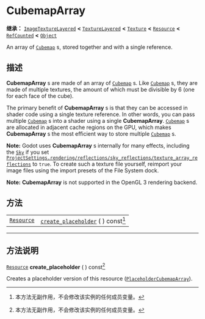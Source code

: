 <!-- ⚠ 请勿编辑本文件 ⚠ -->
<!-- 本文档使用脚本从 WeDot 引擎源码仓库生成。 -->
<!-- 生成脚本：https://github.com/WeDot-Engine/WeDot/tree/4.3/doc/tools/make_md.py； -->
<!-- 原文件：https://github.com/WeDot-Engine/WeDot/tree/4.3/doc/classes/CubemapArray.xml。 -->

<div id="_class_cubemaparray"></div>

# CubemapArray

**继承：** [`ImageTextureLayered`](class_imagetexturelayered.md) **<** [`TextureLayered`](class_texturelayered.md) **<** [`Texture`](class_texture.md) **<** [`Resource`](class_resource.md) **<** [`RefCounted`](class_refcounted.md) **<** [`Object`](class_object.md)

An array of [`Cubemap`](class_cubemap.md) s, stored together and with a single reference.

## 描述

**CubemapArray** s are made of an array of [`Cubemap`](class_cubemap.md) s. Like [`Cubemap`](class_cubemap.md) s, they are made of multiple textures, the amount of which must be divisible by 6 (one for each face of the cube).

The primary benefit of **CubemapArray** s is that they can be accessed in shader code using a single texture reference. In other words, you can pass multiple [`Cubemap`](class_cubemap.md) s into a shader using a single **CubemapArray**. [`Cubemap`](class_cubemap.md) s are allocated in adjacent cache regions on the GPU, which makes **CubemapArray** s the most efficient way to store multiple [`Cubemap`](class_cubemap.md) s.

 **Note:** Godot uses **CubemapArray** s internally for many effects, including the [`Sky`](class_sky.md) if you set [`ProjectSettings.rendering/reflections/sky_reflections/texture_array_reflections`](#class_projectsettings_property_rendering/reflections/sky_reflections/texture_array_reflections) to `true`. To create such a texture file yourself, reimport your image files using the import presets of the File System dock.

 **Note:** **CubemapArray** is not supported in the OpenGL 3 rendering backend.

## 方法

|||
|:-:|:--|
| [`Resource`](class_resource.md) | [`create_placeholder`](#class_cubemaparray_method_create_placeholder) ( ) const[^const] |

<!-- rst-class:: classref-section-separator -->

---

## 方法说明

<div id="_class_cubemaparray_method_create_placeholder"></div>

[`Resource`](class_resource.md) **create_placeholder** ( ) const[^const]<div id="class_cubemaparray_method_create_placeholder"></div>

Creates a placeholder version of this resource ([`PlaceholderCubemapArray`](class_placeholdercubemaparray.md)).

[^virtual]: 本方法通常需要用户覆盖才能生效。
[^const]: 本方法无副作用，不会修改该实例的任何成员变量。
[^vararg]: 本方法除了能接受在此处描述的参数外，还能够继续接受任意数量的参数。
[^constructor]: 本方法用于构造某个类型。
[^static]: 调用本方法无需实例，可直接使用类名进行调用。
[^operator]: 本方法描述的是使用本类型作为左操作数的有效运算符。
[^bitfield]: 这个值是由下列位标志构成位掩码的整数。
[^void]: 无返回值。

